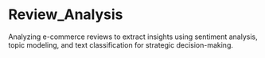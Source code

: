 # Review_Analysis
Analyzing e-commerce reviews  to extract insights using sentiment analysis, topic modeling, and text classification for strategic decision-making.

